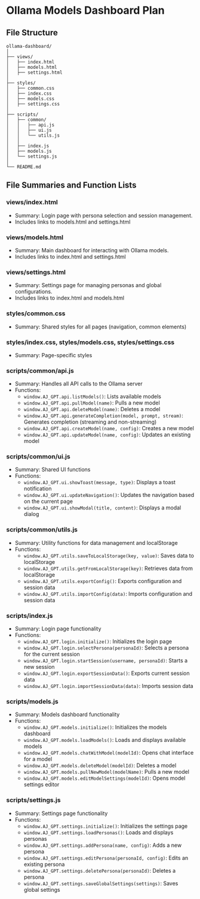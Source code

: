 # Ollama Models Dashboard Plan

## File Structure

```
ollama-dashboard/
│
├── views/
│   ├── index.html
│   ├── models.html
│   ├── settings.html
│
├── styles/
│   ├── common.css
│   ├── index.css
│   ├── models.css
│   ├── settings.css
│
├── scripts/
│   ├── common/
│   │   ├── api.js
│   │   ├── ui.js
│   │   └── utils.js
│   │
│   ├── index.js
│   ├── models.js
│   └── settings.js
│
└── README.md
```

## File Summaries and Function Lists

### views/index.html
- Summary: Login page with persona selection and session management.
- Includes links to models.html and settings.html

### views/models.html
- Summary: Main dashboard for interacting with Ollama models.
- Includes links to index.html and settings.html

### views/settings.html
- Summary: Settings page for managing personas and global configurations.
- Includes links to index.html and models.html

### styles/common.css
- Summary: Shared styles for all pages (navigation, common elements)

### styles/index.css, styles/models.css, styles/settings.css
- Summary: Page-specific styles

### scripts/common/api.js
- Summary: Handles all API calls to the Ollama server
- Functions:
  - `window.AJ_GPT.api.listModels()`: Lists available models
  - `window.AJ_GPT.api.pullModel(name)`: Pulls a new model
  - `window.AJ_GPT.api.deleteModel(name)`: Deletes a model
  - `window.AJ_GPT.api.generateCompletion(model, prompt, stream)`: Generates completion (streaming and non-streaming)
  - `window.AJ_GPT.api.createModel(name, config)`: Creates a new model
  - `window.AJ_GPT.api.updateModel(name, config)`: Updates an existing model

### scripts/common/ui.js
- Summary: Shared UI functions
- Functions:
  - `window.AJ_GPT.ui.showToast(message, type)`: Displays a toast notification
  - `window.AJ_GPT.ui.updateNavigation()`: Updates the navigation based on the current page
  - `window.AJ_GPT.ui.showModal(title, content)`: Displays a modal dialog

### scripts/common/utils.js
- Summary: Utility functions for data management and localStorage
- Functions:
  - `window.AJ_GPT.utils.saveToLocalStorage(key, value)`: Saves data to localStorage
  - `window.AJ_GPT.utils.getFromLocalStorage(key)`: Retrieves data from localStorage
  - `window.AJ_GPT.utils.exportConfig()`: Exports configuration and session data
  - `window.AJ_GPT.utils.importConfig(data)`: Imports configuration and session data

### scripts/index.js
- Summary: Login page functionality
- Functions:
  - `window.AJ_GPT.login.initialize()`: Initializes the login page
  - `window.AJ_GPT.login.selectPersona(personaId)`: Selects a persona for the current session
  - `window.AJ_GPT.login.startSession(username, personaId)`: Starts a new session
  - `window.AJ_GPT.login.exportSessionData()`: Exports current session data
  - `window.AJ_GPT.login.importSessionData(data)`: Imports session data

### scripts/models.js
- Summary: Models dashboard functionality
- Functions:
  - `window.AJ_GPT.models.initialize()`: Initializes the models dashboard
  - `window.AJ_GPT.models.loadModels()`: Loads and displays available models
  - `window.AJ_GPT.models.chatWithModel(modelId)`: Opens chat interface for a model
  - `window.AJ_GPT.models.deleteModel(modelId)`: Deletes a model
  - `window.AJ_GPT.models.pullNewModel(modelName)`: Pulls a new model
  - `window.AJ_GPT.models.editModelSettings(modelId)`: Opens model settings editor

### scripts/settings.js
- Summary: Settings page functionality
- Functions:
  - `window.AJ_GPT.settings.initialize()`: Initializes the settings page
  - `window.AJ_GPT.settings.loadPersonas()`: Loads and displays personas
  - `window.AJ_GPT.settings.addPersona(name, config)`: Adds a new persona
  - `window.AJ_GPT.settings.editPersona(personaId, config)`: Edits an existing persona
  - `window.AJ_GPT.settings.deletePersona(personaId)`: Deletes a persona
  - `window.AJ_GPT.settings.saveGlobalSettings(settings)`: Saves global settings
```